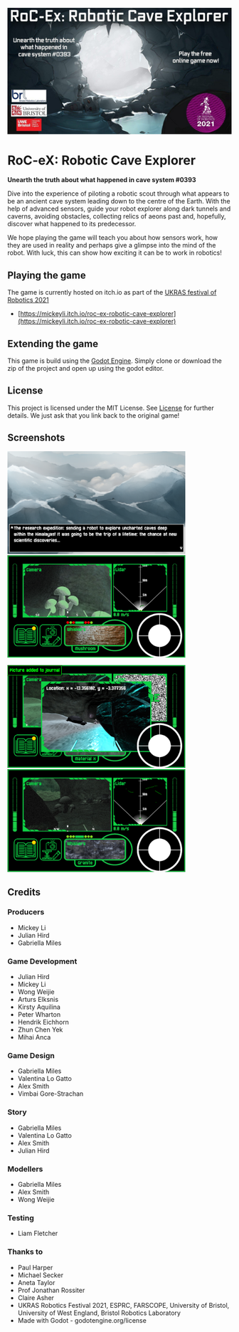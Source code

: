 ![banner](Assets/banner.jpg)

# RoC-eX: Robotic Cave Explorer
**Unearth the truth about what happened in cave system #0393**

Dive into the experience of piloting a robotic scout through what appears to be an ancient cave system leading down to the centre of the Earth. With the help of advanced sensors, guide your robot explorer along dark tunnels and caverns, avoiding obstacles, collecting relics of aeons past and, hopefully, discover what happened to its predecessor. 

We hope playing the game will teach you about how sensors work, how they are used in reality and perhaps give a glimpse into the mind of the robot. With luck, this can show how exciting it can be to work in robotics! 

## Playing the game

The game is currently hosted on itch.io as part of the [UKRAS festival of Robotics 2021](https://www.ukras.org/robotics-week/)

- [https://mickeyli.itch.io/roc-ex-robotic-cave-explorer](https://mickeyli.itch.io/roc-ex-robotic-cave-explorer)

## Extending the game

This game is build using the [Godot Engine](https://godotengine.org/). Simply clone or download the zip of the project and open up using the godot editor. 

## License
This project is licensed under the MIT License. See [License](License) for further details. We just ask that you link back to the original game! 

## Screenshots

<p float="left">
  <img src="/Assets/Screenshots/Expedition.png" width="400" />
  <img src="/Assets/Screenshots/MushroomTactile.png" width="400" /> 
</p>
<p float="left">
  <img src="/Assets/Screenshots/StartingCave.png" width="400" />
  <img src="/Assets/Screenshots/Waterfall.png" width="400" /> 
</p>

## Credits

### Producers
* Mickey Li
* Julian Hird
* Gabriella Miles

### Game Development
* Julian Hird
* Mickey Li
* Wong Weijie
* Arturs Elksnis
* Kirsty Aquilina
* Peter Wharton
* Hendrik Eichhorn
* Zhun Chen Yek
* Mihai Anca

### Game Design
* Gabriella Miles
* Valentina Lo Gatto
* Alex Smith
* Vimbai Gore-Strachan

### Story
* Gabriella Miles
* Valentina Lo Gatto
* Alex Smith
* Julian Hird

### Modellers
* Gabriella Miles
* Alex Smith
* Wong Weijie

### Testing
* Liam Fletcher

### Thanks to
* Paul Harper
* Michael Secker
* Aneta Taylor
* Prof Jonathan Rossiter
* Claire Asher
* UKRAS Robotics Festival 2021, ESPRC, FARSCOPE, University of Bristol, University of West England, Bristol Robotics Laboratory
* Made with Godot - godotengine.org/license
